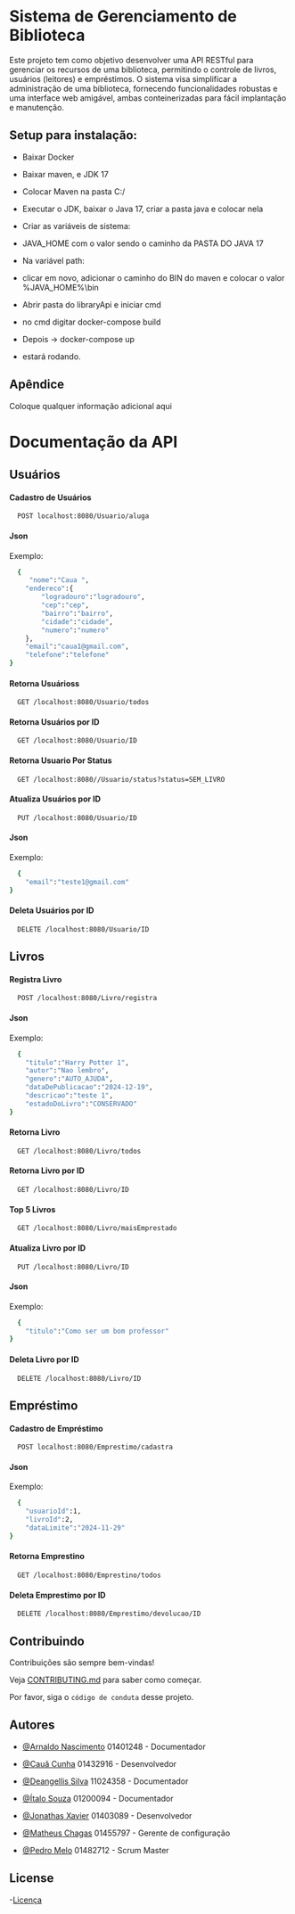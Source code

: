 
# Sistema de Gerenciamento de Biblioteca

Este projeto tem como objetivo desenvolver uma API RESTful para gerenciar os recursos de uma biblioteca, permitindo o controle de livros, usuários (leitores) e empréstimos. O sistema visa simplificar a administração de uma biblioteca, fornecendo funcionalidades robustas e uma interface web amigável, ambas conteinerizadas para fácil implantação e manutenção.

## Setup para instalação:

- Baixar Docker

- Baixar maven, e JDK 17

- Colocar Maven na pasta C:/

- Executar o JDK, baixar o Java 17, criar a pasta java e colocar nela

- Criar as variáveis de sistema: 
	
- JAVA_HOME com o valor sendo o caminho da PASTA DO JAVA 17

- Na variável path:
		
- clicar em novo, adicionar o caminho do BIN do maven e colocar o valor %JAVA_HOME%\bin

- Abrir pasta do libraryApi e iniciar cmd

- no cmd digitar docker-compose build

- Depois -> docker-compose up

- estará rodando.


## Apêndice

Coloque qualquer informação adicional aqui


# Documentação da API

## Usuários 

#### Cadastro de Usuários

```http
  POST localhost:8080/Usuario/aluga
```

#### Json

Exemplo:

```bash
  {
     "nome":"Caua ",
    "endereco":{
        "logradouro":"logradouro",
        "cep":"cep",
        "bairro":"bairro",
        "cidade":"cidade",
        "numero":"numero"
    },
    "email":"caua1@gmail.com",
    "telefone":"telefone"
}
```

#### Retorna Usuárioss

```http
  GET /localhost:8080/Usuario/todos
```

#### Retorna Usuários por ID

```http
  GET /localhost:8080/Usuario/ID
```

#### Retorna Usuario Por Status

```http
  GET /localhost:8080//Usuario/status?status=SEM_LIVRO
```

#### Atualiza Usuários por ID

```http
  PUT /localhost:8080/Usuario/ID
```

#### Json

Exemplo:

```bash
  {
    "email":"teste1@gmail.com"
}
```

#### Deleta Usuários por ID

```http
  DELETE /localhost:8080/Usuario/ID
```

## Livros

#### Registra Livro

```http
  POST /localhost:8080/Livro/registra
```

#### Json

Exemplo:

```bash
  {
    "titulo":"Harry Potter 1",
    "autor":"Nao lembro",
    "genero":"AUTO_AJUDA",
    "dataDePublicacao":"2024-12-19",
    "descricao":"teste 1",
    "estadoDoLivro":"CONSERVADO"
}
```

#### Retorna Livro

```http
  GET /localhost:8080/Livro/todos
```

#### Retorna Livro por ID

```http
  GET /localhost:8080/Livro/ID
```

#### Top 5 Livros

```http
  GET /localhost:8080/Livro/maisEmprestado
```

#### Atualiza Livro por ID

```http
  PUT /localhost:8080/Livro/ID
```

#### Json

Exemplo:

```bash
  {
    "titulo":"Como ser um bom professor"
}
```

#### Deleta Livro por ID

```http
  DELETE /localhost:8080/Livro/ID
```

## Empréstimo

#### Cadastro de Empréstimo

```http
  POST localhost:8080/Emprestimo/cadastra
```

#### Json

Exemplo:

```bash
  {
    "usuarioId":1,
    "livroId":2,
    "dataLimite":"2024-11-29"
}
```
#### Retorna Emprestino

```http
  GET /localhost:8080/Emprestino/todos
```

#### Deleta Emprestimo por ID

```http
  DELETE /localhost:8080/Emprestimo/devolucao/ID
```


## Contribuindo

Contribuições são sempre bem-vindas!

Veja [CONTRIBUTING.md](https://github.com/MatheusChagas123/LibraryApi/blob/main/CONTRIBUTING.md) para saber como começar.

Por favor, siga o `código de conduta` desse projeto.


## Autores

- [@Arnaldo Nascimento](https://github.com/ArnaldoWillian) 01401248 - Documentador

- [@Cauã Cunha](https://github.com/CauaSiqueira29) 01432916 - Desenvolvedor

- [@Deangellis Silva](https://github.com/Deangellisberg) 11024358 - Documentador

- [@Ítalo Souza](https://github.com/Italo-Bessa) 01200094 - Documentador

- [@Jonathas Xavier](https://github.com/Dev-Jonathas) 01403089 - Desenvolvedor

- [@Matheus Chagas](https://www.github.com/MatheusChagas123) 01455797 - Gerente de configuração

- [@Pedro Melo](https://github.com/PedroAlencarM) 01482712 - Scrum Master


## License
-[Licença](https://github.com/MatheusChagas123/LibraryApi/blob/main/LICENSE)
